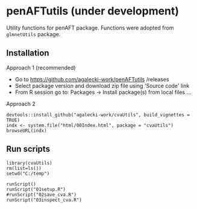 # penAFTutils (under development)

Utility functions for penAFT package. Functions were adopted from `glmnetUtils` package.

## Installation

Approach 1 (recommended)

* Go to https://github.com/agalecki-work/penAFTutils /releases
* Select package version and download zip file using 'Source code' link
* From R session go to: Packages -> Install package(s) from local files ... 

Approach 2

```
devtools::install_github("agalecki-work/cvaUtils", build_vignettes = TRUE)
indx <- system.file("html/00Index.html", package = "cvaUtils")
browseURL(indx)
```

## Run scripts

```
library(cvaUtils)
rm(list=ls())
setwd("C:/temp")
```


```
runScript()
runScript("01setup.R")
#runScript("02save_cva.R")
runScript("03inspect_cva.R")
```